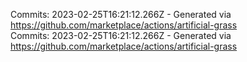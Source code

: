 Commits: 2023-02-25T16:21:12.266Z - Generated via https://github.com/marketplace/actions/artificial-grass
<br>
Commits: 2023-02-25T16:21:12.266Z - Generated via https://github.com/marketplace/actions/artificial-grass
<br>
